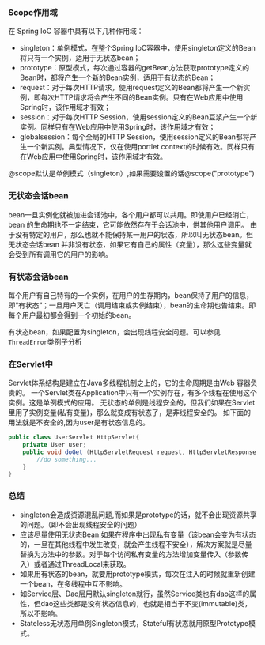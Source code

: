 ### Scope作用域
在 Spring IoC 容器中具有以下几种作用域：

- singleton：单例模式，在整个Spring IoC容器中，使用singleton定义的Bean将只有一个实例，适用于无状态bean；
- prototype：原型模式，每次通过容器的getBean方法获取prototype定义的Bean时，都将产生一个新的Bean实例，适用于有状态的Bean；
- request：对于每次HTTP请求，使用request定义的Bean都将产生一个新实例，即每次HTTP请求将会产生不同的Bean实例。只有在Web应用中使用Spring时，该作用域才有效；
- session：对于每次HTTP Session，使用session定义的Bean豆浆产生一个新实例。同样只有在Web应用中使用Spring时，该作用域才有效；
- globalsession：每个全局的HTTP Session，使用session定义的Bean都将产生一个新实例。典型情况下，仅在使用portlet context的时候有效。同样只有在Web应用中使用Spring时，该作用域才有效。

@scope默认是单例模式（singleton）,如果需要设置的话@scope("prototype")

### 无状态会话bean
bean一旦实例化就被加进会话池中，各个用户都可以共用。即使用户已经消亡，bean 的生命期也不一定结束，它可能依然存在于会话池中，供其他用户调用。
由于没有特定的用户，那么也就不能保持某一用户的状态，所以叫无状态bean。但无状态会话bean 并非没有状态，如果它有自己的属性（变量），那么这些变量就会受到所有调用它的用户的影响。

### 有状态会话bean
每个用户有自己特有的一个实例，在用户的生存期内，bean保持了用户的信息，即“有状态”；一旦用户灭亡（调用结束或实例结束），bean的生命期也告结束。即每个用户最初都会得到一个初始的bean。

有状态bean，如果配置为singleton，会出现线程安全问题。可以参见```ThreadError```类例子分析

### 在Servlet中
Servlet体系结构是建立在Java多线程机制之上的，它的生命周期是由Web 容器负责的。
一个Servlet类在Application中只有一个实例存在，有多个线程在使用这个实例。这是单例模式的应用。
无状态的单例是线程安全的，但我们如果在Servlet里用了实例变量(私有变量)，那么就变成有状态了，是非线程安全的。
如下面的用法就是不安全的,因为user是有状态信息的。
```java
public class UserServlet HttpServlet{     
    private User user;   
    public void doGet (HttpServletRequest request, HttpServletResponse response)throws ServletException, IOException{  
        //do something...  
    }  
} 
```

### 总结
- singleton会造成资源混乱问题,而如果是prototype的话，就不会出现资源共享的问题。（即不会出现线程安全的问题）
- 应该尽量使用无状态Bean.如果在程序中出现私有变量（该bean会变为有状态的，一旦在其他线程中发生改变，就会产生线程不安全），解决方案就是尽量替换为方法中的参数。对于每个访问私有变量的方法增加变量传入（参数传入）或者通过ThreadLocal来获取。
- 如果用有状态的bean，就要用prototype模式，每次在注入的时候就重新创建一个bean，在多线程中互不影响。
- 如Service层、Dao层用默认singleton就行，虽然Service类也有dao这样的属性，但dao这些类都是没有状态信息的，也就是相当于不变(immutable)类，所以不影响。
- Stateless无状态用单例Singleton模式，Stateful有状态就用原型Prototype模式。